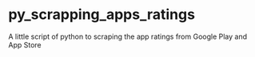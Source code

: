 # py_scrapping_apps_ratings
A little script of python to scraping the app ratings from Google Play and App Store
